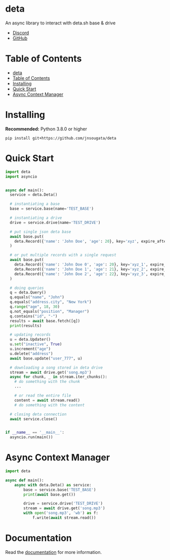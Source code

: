 # deta

An async library to interact with deta.sh base & drive

- [Discord](https://discord.gg/bh99VTt9dH)
- [GitHub](https://github.com/jnsougata)

# Table of Contents
- [deta](#deta)
- [Table of Contents](#table-of-contents)
- [Installing](#installing)
- [Quick Start](#quick-start)
- [Async Context Manager](#async-context-manager)

# Installing

**Recommended:** Python 3.8.0 or higher

```shell
pip install git+https://github.com/jnsougata/deta
```

# Quick Start

```python
import deta
import asyncio


async def main():
  service = deta.Deta()

  # instantiating a base
  base = service.base(name='TEST_BASE')

  # instantiating a drive
  drive = service.drive(name='TEST_DRIVE')

  # put single json deta base
  await base.put(
    deta.Record({'name': 'John Doe', 'age': 20}, key='xyz', expire_after=100)
  )

  # or put multiple records with a single request
  await base.put(
    deta.Record({'name': 'John Doe 0', 'age': 20}, key='xyz_1', expire_after=100),
    deta.Record({'name': 'John Doe 1', 'age': 21}, key='xyz_2', expire_after=100),
    deta.Record({'name': 'John Doe 2', 'age': 22}, key='xyz_3', expire_after=100)
  )

  # doing queries
  q = deta.Query()
  q.equals("name", "John")
  q.equals("address.city", "New York")
  q.range("age", 18, 30)
  q.not_equals("position", "Manager")
  q.contains("id", "-")
  results = await base.fetch([q])
  print(results)

  # updating records
  u = deta.Updater()
  u.set("inactive", True)
  u.increment("age")
  u.delete("address")
  await base.update("user_777", u)

  # downloading a song stored in deta drive
  stream = await drive.get('song.mp3')
  async for chunk, _ in stream.iter_chunks():
    # do something with the chunk
    ...

    # or read the entire file
    content = await stream.read()
    # do something with the content

  # closing deta connection
  await service.close()


if __name__ == '__main__':
  asyncio.run(main())
```

# Async Context Manager
```python
import deta

async def main():
    async with deta.Deta() as service:
        base = service.base('TEST_BASE')
        print(await base.get())

        drive = service.drive('TEST_DRIVE')
        stream = await drive.get('song.mp3')
        with open('song.mp3', 'wb') as f:
            f.write(await stream.read())
```
# Documentation
Read the [documentation](https://jnsougata.github.io/deta/) for more information.
